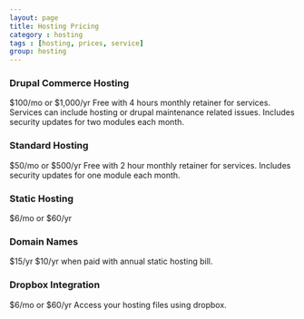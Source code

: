 ```yaml
---
layout: page
title: Hosting Pricing
category : hosting
tags : [hosting, prices, service]
group: hosting
---
```


### Drupal Commerce Hosting
$100/mo or $1,000/yr
Free with 4 hours monthly retainer for services. Services can include hosting or drupal maintenance related issues. Includes security updates for two modules each month.

### Standard Hosting
$50/mo or $500/yr
Free with 2 hour monthly retainer for services. Includes security updates for one module each month.

### Static Hosting
$6/mo or $60/yr

### Domain Names
$15/yr
$10/yr when paid with annual static hosting bill.

### Dropbox Integration
$6/mo or $60/yr
Access your hosting files using dropbox.